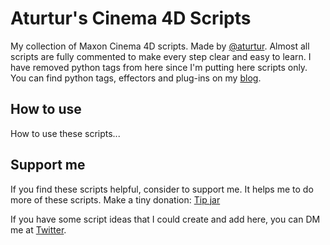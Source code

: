 # Aturtur's Cinema 4D Scripts

My collection of Maxon Cinema 4D scripts. Made by [@aturtur](https://twitter.com/aturtur).
Almost all scripts are fully commented to make every step clear and easy to learn.
I have removed python tags from here since I'm putting here scripts only. You can find python tags, effectors and plug-ins on my [blog](https://aturtur.com/).

## How to use

How to use these scripts...

## Support me
If you find these scripts helpful, consider to support me. It helps me to do more of these scripts. Make a tiny donation: [Tip jar](https://paypal.me/aturtur)

If you have some script ideas that I could create and add here, you can DM me at [Twitter](https://twitter.com/aturtur).
